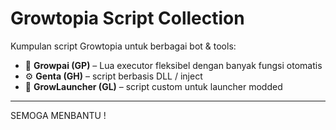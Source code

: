 # Growtopia Script Collection

Kumpulan script Growtopia untuk berbagai bot & tools:

- 🤖 **Growpai (GP)** – Lua executor fleksibel dengan banyak fungsi otomatis
- ⚙️ **Genta (GH)** – script berbasis DLL / inject
- 🚀 **GrowLauncher (GL)** – script custom untuk launcher modded

---

SEMOGA MENBANTU !

